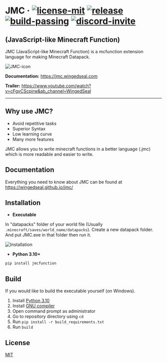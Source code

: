 # JMC &middot; [![license-mit](https://badgen.net/badge/license/MIT/blue/)](https://github.com/WingedSeal/jmc/blob/main/LICENSE) [![release](https://badgen.net/badge/release/v1.2.12-alpha.3/blue/)](https://github.com/WingedSeal/jmc/releases/latest) [![build-passing](https://badgen.net/badge/build/passing/green/)](https://wingedseal.github.io/jmc/#/) [![discord-invite](https://badgen.net/badge/discord/Official-Server/blue/?icon=discord)](https://discord.gg/PNWKpwdzD3)

## (JavaScript-like Minecraft Function)

JMC (JavaScript-like Minecraft Function) is a mcfunction extension language for making Minecraft Datapack.

![JMC-icon](https://github.com/WingedSeal/jmc/blob/webpage/src/assets/image/jmc_icon192.png?raw=true)

**Documentation:** <https://jmc.wingedseal.com>

**Trailer:** <https://www.youtube.com/watch?v=cFgvCScpirw&ab_channel=WingedSeal>

---

## Why use JMC?

- Avoid repetitive tasks
- Superior Syntax
- Low learning curve
- Many more features

JMC allows you to write minecraft functions in a better language (.jmc) which is more readable and easier to write.

## Documentation

Everything you need to know about JMC can be found at <https://wingedseal.github.io/jmc/>

## Installation

- **Executable**

In "datapacks" folder of your world file (Usually `.minecraft/saves/world_name/datapacks`). Create a new datapack folder. And put JMC.exe in that folder then run it.

![Installation](https://github.com/WingedSeal/jmc/blob/webpage/src/assets/image/installation/file_location.png?raw=true)

- **Python 3.10+**

```bash
pip install jmcfunction
```

## Build

If you would like to build the executable yourself (on Windows).

1. Install [Python 3.10](https://www.python.org/downloads/release/python-3108/)
2. Install [GNU compiler](https://gcc.gnu.org)
3. Open command prompt as administrator
4. Go to repository directory using `cd`
5. Run `pip install -r build_requirements.txt`
6. Run `build`

## License

[MIT](https://github.com/WingedSeal/jmc/blob/main/LICENSE)
